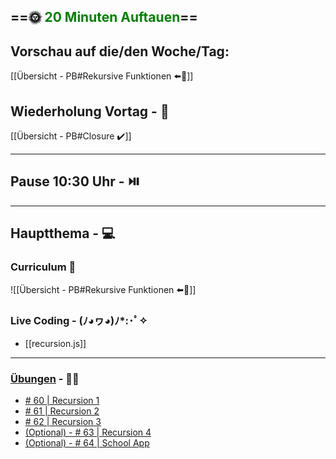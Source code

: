 ## ==🌞 <font style="color:green">20 Minuten Auftauen</font>==

## Vorschau auf die/den Woche/Tag:

[[Übersicht - PB#Rekursive Funktionen ⬅️👀]]

## Wiederholung Vortag  - 📖

[[Übersicht - PB#Closure ✔️]]

---

## Pause 10:30 Uhr - ⏯️

---

## Hauptthema - 💻

### Curriculum 📝

![[Übersicht - PB#Rekursive Funktionen ⬅️👀]]


### Live Coding -  (ﾉ◕ヮ◕)ﾉ*:･ﾟ✧

- [[recursion.js]]

---

### [Übungen](https://classroom.github.com/classrooms/113973596-fbw-wd-22-d07-ubungsaufgaben) - 🏋️‍♂️

- [# 60 | Recursion 1](https://github.com/DigitalCareerInstitute/PB-Functions-Recursion/tree/master)
- [# 61 | Recursion 2](https://github.com/DigitalCareerInstitute/PB-Functions-Recursion-2)
- [# 62 | Recursion 3](https://github.com/DigitalCareerInstitute/PB-Functions-Recursion-3)
- [(Optional) - # 63 | Recursion 4](https://github.com/DigitalCareerInstitute/PB-Functions-Recursion-4)
- [(Optional) - # 64 | School App](https://github.com/DigitalCareerInstitute/PB-Function2-School-App)
